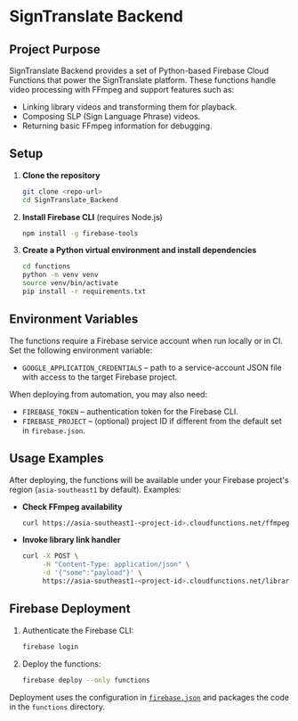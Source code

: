 # SignTranslate Backend

## Project Purpose

SignTranslate Backend provides a set of Python-based Firebase Cloud Functions that power the SignTranslate platform. These functions handle video processing with FFmpeg and support features such as:

- Linking library videos and transforming them for playback.
- Composing SLP (Sign Language Phrase) videos.
- Returning basic FFmpeg information for debugging.

## Setup

1. **Clone the repository**
   ```bash
   git clone <repo-url>
   cd SignTranslate_Backend
   ```
2. **Install Firebase CLI** (requires Node.js)
   ```bash
   npm install -g firebase-tools
   ```
3. **Create a Python virtual environment and install dependencies**
   ```bash
   cd functions
   python -m venv venv
   source venv/bin/activate
   pip install -r requirements.txt
   ```

## Environment Variables

The functions require a Firebase service account when run locally or in CI. Set the following environment variable:

- `GOOGLE_APPLICATION_CREDENTIALS` – path to a service-account JSON file with access to the target Firebase project.

When deploying from automation, you may also need:

- `FIREBASE_TOKEN` – authentication token for the Firebase CLI.
- `FIREBASE_PROJECT` – (optional) project ID if different from the default set in `firebase.json`.

## Usage Examples

After deploying, the functions will be available under your Firebase project's region (`asia-southeast1` by default). Examples:

- **Check FFmpeg availability**
  ```bash
  curl https://asia-southeast1-<project-id>.cloudfunctions.net/ffmpeg_info
  ```
- **Invoke library link handler**
  ```bash
  curl -X POST \
       -H "Content-Type: application/json" \
       -d '{"some":"payload"}' \
       https://asia-southeast1-<project-id>.cloudfunctions.net/library_link
  ```

## Firebase Deployment

1. Authenticate the Firebase CLI:
   ```bash
   firebase login
   ```
2. Deploy the functions:
   ```bash
   firebase deploy --only functions
   ```

Deployment uses the configuration in [`firebase.json`](firebase.json) and packages the code in the `functions` directory.

